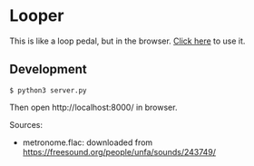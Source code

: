 # Looper

This is like a loop pedal, but in the browser.
[Click here](https://akuli.github.io/looper/) to use it.

## Development

```
$ python3 server.py
```

Then open http://localhost:8000/ in browser.

Sources:
- metronome.flac: downloaded from https://freesound.org/people/unfa/sounds/243749/

